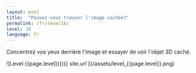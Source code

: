 ```yaml
---
layout: post
title:  "Pouvez-vous trouver l'image cachée?"
permalink: /fr/level16/
level: 16
language: fr
---
```

Concentrez vos yeux derrière l'image et essayer de voir l'objet 3D caché.

![Level {{page.level}}]({{ site.url }}/assets/level_{{page.level}}.png)